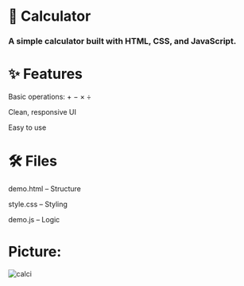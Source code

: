 <h1>🧮 Calculator</h1>
<h3>A simple calculator built with HTML, CSS, and JavaScript.</h3>

<h1>✨ Features</h1>

Basic operations: + − × ÷

Clean, responsive UI

Easy to use

<h1>🛠️ Files</h1>

demo.html – Structure

style.css – Styling

demo.js – Logic

<h1>Picture:</h1>


![calci](https://github.com/user-attachments/assets/dbb10c96-0823-4cef-ba9b-f9c6284f30c9)
